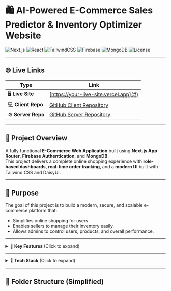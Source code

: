 # 🛍️ AI-Powered E-Commerce Sales Predictor & Inventory Optimizer Website

![Next.js](https://img.shields.io/badge/Next.js-14-black?logo=next.js)
![React](https://img.shields.io/badge/React-18-blue?logo=react)
![TailwindCSS](https://img.shields.io/badge/TailwindCSS-5.3-blue?logo=tailwindcss)
![Firebase](https://img.shields.io/badge/Firebase-Auth-orange?logo=firebase)
![MongoDB](https://img.shields.io/badge/MongoDB-Atlas-green?logo=mongodb)
![License](https://img.shields.io/badge/License-MIT-yellow)

---

## 🌐 Live Links

| Type | Link |
|------|------|
| 🖥️ **Live Site** | [https://your-live-site.vercel.app](#) |
| 💻 **Client Repo** | [GitHub Client Repository](#) |
| ⚙️ **Server Repo** | [GitHub Server Repository](#) |

---

## 📘 Project Overview

A fully functional **E-Commerce Web Application** built using **Next.js App Router**, **Firebase Authentication**, and **MongoDB**.  
This project delivers a complete online shopping experience with **role-based dashboards**, **real-time order tracking**, and a **modern UI** built with Tailwind CSS and DaisyUI.

---

## 🎯 Purpose

The goal of this project is to build a modern, secure, and scalable e-commerce platform that:
- Simplifies online shopping for users.  
- Enables sellers to manage their inventory easily.  
- Allows admins to control users, products, and overall performance.  

---

<details>
<summary>🌟 <b>Key Features</b> (Click to expand)</summary>

### 👤 User Features
- 🔐 Login / Signup using Firebase (Email & Social)
- 🛒 Add to Cart & Wishlist System
- 💳 Checkout & Secure Online Payment
- ⭐ Product Ratings and Reviews
- 📦 Order Tracking with Step Progress Bar
- 🌙 Dark / Light Theme Toggle

### 🏪 Seller Dashboard
- ➕ Add / Edit / Delete Products
- 📊 View Product Sales Graph
- 🧾 Manage Customer Orders
- 🧮 Edit Products Dynamically (`/edit/[id]`)
- 🏷️ My Product Management Page

### 🛠️ Admin Dashboard
- 👥 Manage Users & Roles
- 📦 Manage All Products and Orders
- 💹 View Analytics & Reports
- 🗂️ Product Search, Filter, and Sorting System

### 💬 Extra Features
- 🤖 Live Chatbot Integration
- 📰 Newsletter Subscription
- 🗺️ Google Map on Contact Page
- 🧭 Responsive Design for All Devices
- 📄 Privacy Policy, Refund, and Terms Pages

</details>

---

<details>
<summary>🧩 <b>Tech Stack</b> (Click to expand)</summary>

### ⚛️ Frontend
- Next.js 14 (App Router)
- React.js 18
- Tailwind CSS + DaisyUI
- Framer Motion (Animations)

### 🔧 Backend & Database
- Node.js + Express.js
- MongoDB (Mongoose)
- Axios (with secure instance)

### 🔐 Authentication
- Firebase Authentication (Email & Social)

### 💰 Payment Integration
- SSLCOMMERZ / Stripe (example integration)

### 🌍 Others
- Context API for Global State
- React CountUp, Lottie Animations
- Axios Secure Hook for Authorized API Calls

</details>

---

## 📂 Folder Structure (Simplified)

